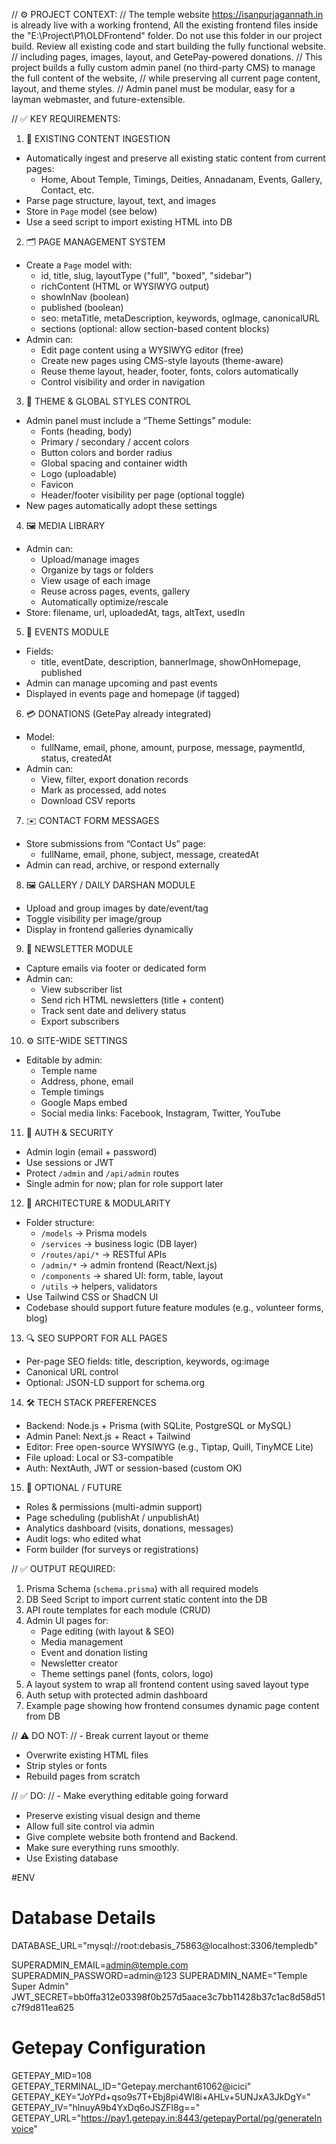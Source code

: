 // ⚙️ PROJECT CONTEXT:
// The temple website https://isanpurjagannath.in is already live with a working frontend, All the existing frontend files inside the "E:\Project\P1\OLDFrontend" folder. Do not use this folder in our project build. Review all existing code and start building the fully functional website.
// including pages, images, layout, and GetePay-powered donations.
// This project builds a fully custom admin panel (no third-party CMS) to manage the full content of the website,
// while preserving all current page content, layout, and theme styles.
// Admin panel must be modular, easy for a layman webmaster, and future-extensible.

// ✅ KEY REQUIREMENTS:

1. 🧱 EXISTING CONTENT INGESTION
- Automatically ingest and preserve all existing static content from current pages:
  - Home, About Temple, Timings, Deities, Annadanam, Events, Gallery, Contact, etc.
- Parse page structure, layout, text, and images
- Store in `Page` model (see below)
- Use a seed script to import existing HTML into DB

2. 🗂️ PAGE MANAGEMENT SYSTEM
- Create a `Page` model with:
  - id, title, slug, layoutType ("full", "boxed", "sidebar")
  - richContent (HTML or WYSIWYG output)
  - showInNav (boolean)
  - published (boolean)
  - seo: metaTitle, metaDescription, keywords, ogImage, canonicalURL
  - sections (optional: allow section-based content blocks)
- Admin can:
  - Edit page content using a WYSIWYG editor (free)
  - Create new pages using CMS-style layouts (theme-aware)
  - Reuse theme layout, header, footer, fonts, colors automatically
  - Control visibility and order in navigation

3. 🎨 THEME & GLOBAL STYLES CONTROL
- Admin panel must include a “Theme Settings” module:
  - Fonts (heading, body)
  - Primary / secondary / accent colors
  - Button colors and border radius
  - Global spacing and container width
  - Logo (uploadable)
  - Favicon
  - Header/footer visibility per page (optional toggle)
- New pages automatically adopt these settings

4. 🖼️ MEDIA LIBRARY
- Admin can:
  - Upload/manage images
  - Organize by tags or folders
  - View usage of each image
  - Reuse across pages, events, gallery
  - Automatically optimize/rescale
- Store: filename, url, uploadedAt, tags, altText, usedIn

5. 📅 EVENTS MODULE
- Fields:
  - title, eventDate, description, bannerImage, showOnHomepage, published
- Admin can manage upcoming and past events
- Displayed in events page and homepage (if tagged)

6. 💳 DONATIONS (GetePay already integrated)
- Model:
  - fullName, email, phone, amount, purpose, message, paymentId, status, createdAt
- Admin can:
  - View, filter, export donation records
  - Mark as processed, add notes
  - Download CSV reports

7. ✉️ CONTACT FORM MESSAGES
- Store submissions from “Contact Us” page:
  - fullName, email, phone, subject, message, createdAt
- Admin can read, archive, or respond externally

8. 🖼️ GALLERY / DAILY DARSHAN MODULE
- Upload and group images by date/event/tag
- Toggle visibility per image/group
- Display in frontend galleries dynamically

9. 📧 NEWSLETTER MODULE
- Capture emails via footer or dedicated form
- Admin can:
  - View subscriber list
  - Send rich HTML newsletters (title + content)
  - Track sent date and delivery status
  - Export subscribers

10. ⚙️ SITE-WIDE SETTINGS
- Editable by admin:
  - Temple name
  - Address, phone, email
  - Temple timings
  - Google Maps embed
  - Social media links: Facebook, Instagram, Twitter, YouTube

11. 🔐 AUTH & SECURITY
- Admin login (email + password)
- Use sessions or JWT
- Protect `/admin` and `/api/admin` routes
- Single admin for now; plan for role support later

12. 🔁 ARCHITECTURE & MODULARITY
- Folder structure:
  - `/models` → Prisma models
  - `/services` → business logic (DB layer)
  - `/routes/api/*` → RESTful APIs
  - `/admin/*` → admin frontend (React/Next.js)
  - `/components` → shared UI: form, table, layout
  - `/utils` → helpers, validators
- Use Tailwind CSS or ShadCN UI
- Codebase should support future feature modules (e.g., volunteer forms, blog)

13. 🔍 SEO SUPPORT FOR ALL PAGES
- Per-page SEO fields: title, description, keywords, og:image
- Canonical URL control
- Optional: JSON-LD support for schema.org

14. 🛠️ TECH STACK PREFERENCES
- Backend: Node.js + Prisma (with SQLite, PostgreSQL or MySQL)
- Admin Panel: Next.js + React + Tailwind
- Editor: Free open-source WYSIWYG (e.g., Tiptap, Quill, TinyMCE Lite)
- File upload: Local or S3-compatible
- Auth: NextAuth, JWT or session-based (custom OK)

15. 🔄 OPTIONAL / FUTURE
- Roles & permissions (multi-admin support)
- Page scheduling (publishAt / unpublishAt)
- Analytics dashboard (visits, donations, messages)
- Audit logs: who edited what
- Form builder (for surveys or registrations)


// ✅ OUTPUT REQUIRED:

1. Prisma Schema (`schema.prisma`) with all required models
2. DB Seed Script to import current static content into the DB
3. API route templates for each module (CRUD)
4. Admin UI pages for:
   - Page editing (with layout & SEO)
   - Media management
   - Event and donation listing
   - Newsletter creator
   - Theme settings panel (fonts, colors, logo)
5. A layout system to wrap all frontend content using saved layout type
6. Auth setup with protected admin dashboard
7. Example page showing how frontend consumes dynamic page content from DB

// ⚠️ DO NOT:
// - Break current layout or theme
- Overwrite existing HTML files
- Strip styles or fonts
- Rebuild pages from scratch

// ✅ DO:
// - Make everything editable going forward
- Preserve existing visual design and theme
- Allow full site control via admin
- Give complete website both frontend and Backend.
- Make sure everything runs smoothly.
- Use Existing database

#ENV

# Database Details

DATABASE_URL="mysql://root:debasis_75863@localhost:3306/templedb"

SUPERADMIN_EMAIL=admin@temple.com
SUPERADMIN_PASSWORD=admin@123
SUPERADMIN_NAME="Temple Super Admin"
JWT_SECRET=bb0ffa312e03398f0b257d5aace3c7bb11428b37c1ac8d58d51c7f9d811ea625

# Getepay Configuration
GETEPAY_MID=108
GETEPAY_TERMINAL_ID="Getepay.merchant61062@icici"
GETEPAY_KEY="JoYPd+qso9s7T+Ebj8pi4Wl8i+AHLv+5UNJxA3JkDgY="
GETEPAY_IV="hlnuyA9b4YxDq6oJSZFl8g=="
GETEPAY_URL="https://pay1.getepay.in:8443/getepayPortal/pg/generateInvoice"

